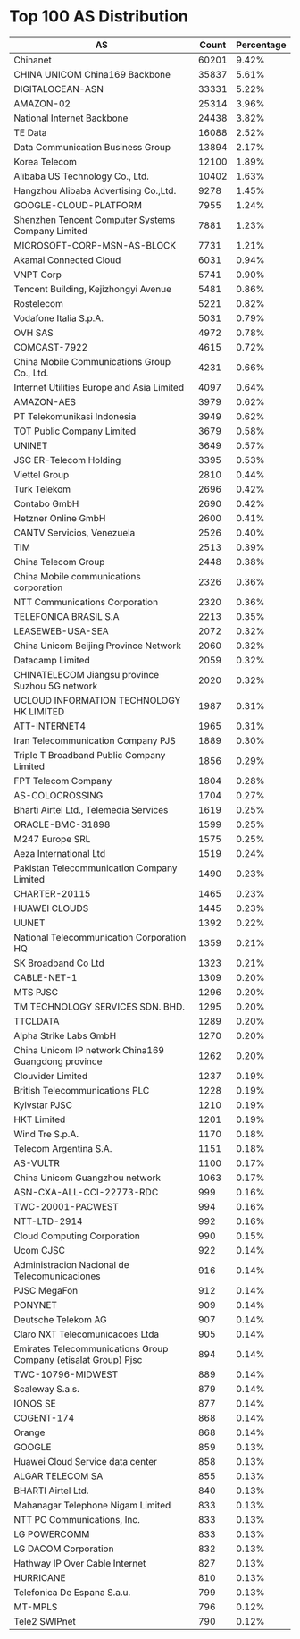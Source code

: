# Top 100 AS Distribution
| AS | Count | Percentage |
|----|----|----|
| Chinanet | 60201 | 9.42% |
| CHINA UNICOM China169 Backbone | 35837 | 5.61% |
| DIGITALOCEAN-ASN | 33331 | 5.22% |
| AMAZON-02 | 25314 | 3.96% |
| National Internet Backbone | 24438 | 3.82% |
| TE Data | 16088 | 2.52% |
| Data Communication Business Group | 13894 | 2.17% |
| Korea Telecom | 12100 | 1.89% |
| Alibaba US Technology Co., Ltd. | 10402 | 1.63% |
| Hangzhou Alibaba Advertising Co.,Ltd. | 9278 | 1.45% |
| GOOGLE-CLOUD-PLATFORM | 7955 | 1.24% |
| Shenzhen Tencent Computer Systems Company Limited | 7881 | 1.23% |
| MICROSOFT-CORP-MSN-AS-BLOCK | 7731 | 1.21% |
| Akamai Connected Cloud | 6031 | 0.94% |
| VNPT Corp | 5741 | 0.90% |
| Tencent Building, Kejizhongyi Avenue | 5481 | 0.86% |
| Rostelecom | 5221 | 0.82% |
| Vodafone Italia S.p.A. | 5031 | 0.79% |
| OVH SAS | 4972 | 0.78% |
| COMCAST-7922 | 4615 | 0.72% |
| China Mobile Communications Group Co., Ltd. | 4231 | 0.66% |
| Internet Utilities Europe and Asia Limited | 4097 | 0.64% |
| AMAZON-AES | 3979 | 0.62% |
| PT Telekomunikasi Indonesia | 3949 | 0.62% |
| TOT Public Company Limited | 3679 | 0.58% |
| UNINET | 3649 | 0.57% |
| JSC ER-Telecom Holding | 3395 | 0.53% |
| Viettel Group | 2810 | 0.44% |
| Turk Telekom | 2696 | 0.42% |
| Contabo GmbH | 2690 | 0.42% |
| Hetzner Online GmbH | 2600 | 0.41% |
| CANTV Servicios, Venezuela | 2526 | 0.40% |
| TIM | 2513 | 0.39% |
| China Telecom Group | 2448 | 0.38% |
| China Mobile communications corporation | 2326 | 0.36% |
| NTT Communications Corporation | 2320 | 0.36% |
| TELEFONICA BRASIL S.A | 2213 | 0.35% |
| LEASEWEB-USA-SEA | 2072 | 0.32% |
| China Unicom Beijing Province Network | 2060 | 0.32% |
| Datacamp Limited | 2059 | 0.32% |
| CHINATELECOM Jiangsu province Suzhou 5G network | 2020 | 0.32% |
| UCLOUD INFORMATION TECHNOLOGY HK LIMITED | 1987 | 0.31% |
| ATT-INTERNET4 | 1965 | 0.31% |
| Iran Telecommunication Company PJS | 1889 | 0.30% |
| Triple T Broadband Public Company Limited | 1856 | 0.29% |
| FPT Telecom Company | 1804 | 0.28% |
| AS-COLOCROSSING | 1704 | 0.27% |
| Bharti Airtel Ltd., Telemedia Services | 1619 | 0.25% |
| ORACLE-BMC-31898 | 1599 | 0.25% |
| M247 Europe SRL | 1575 | 0.25% |
| Aeza International Ltd | 1519 | 0.24% |
| Pakistan Telecommunication Company Limited | 1490 | 0.23% |
| CHARTER-20115 | 1465 | 0.23% |
| HUAWEI CLOUDS | 1445 | 0.23% |
| UUNET | 1392 | 0.22% |
| National Telecommunication Corporation HQ | 1359 | 0.21% |
| SK Broadband Co Ltd | 1323 | 0.21% |
| CABLE-NET-1 | 1309 | 0.20% |
| MTS PJSC | 1296 | 0.20% |
| TM TECHNOLOGY SERVICES SDN. BHD. | 1295 | 0.20% |
| TTCLDATA | 1289 | 0.20% |
| Alpha Strike Labs GmbH | 1270 | 0.20% |
| China Unicom IP network China169 Guangdong province | 1262 | 0.20% |
| Clouvider Limited | 1237 | 0.19% |
| British Telecommunications PLC | 1228 | 0.19% |
| Kyivstar PJSC | 1210 | 0.19% |
| HKT Limited | 1201 | 0.19% |
| Wind Tre S.p.A. | 1170 | 0.18% |
| Telecom Argentina S.A. | 1151 | 0.18% |
| AS-VULTR | 1100 | 0.17% |
| China Unicom Guangzhou network | 1063 | 0.17% |
| ASN-CXA-ALL-CCI-22773-RDC | 999 | 0.16% |
| TWC-20001-PACWEST | 994 | 0.16% |
| NTT-LTD-2914 | 992 | 0.16% |
| Cloud Computing Corporation | 990 | 0.15% |
| Ucom CJSC | 922 | 0.14% |
| Administracion Nacional de Telecomunicaciones | 916 | 0.14% |
| PJSC MegaFon | 912 | 0.14% |
| PONYNET | 909 | 0.14% |
| Deutsche Telekom AG | 907 | 0.14% |
| Claro NXT Telecomunicacoes Ltda | 905 | 0.14% |
| Emirates Telecommunications Group Company (etisalat Group) Pjsc | 894 | 0.14% |
| TWC-10796-MIDWEST | 889 | 0.14% |
| Scaleway S.a.s. | 879 | 0.14% |
| IONOS SE | 877 | 0.14% |
| COGENT-174 | 868 | 0.14% |
| Orange | 868 | 0.14% |
| GOOGLE | 859 | 0.13% |
| Huawei Cloud Service data center | 858 | 0.13% |
| ALGAR TELECOM SA | 855 | 0.13% |
| BHARTI Airtel Ltd. | 840 | 0.13% |
| Mahanagar Telephone Nigam Limited | 833 | 0.13% |
| NTT PC Communications, Inc. | 833 | 0.13% |
| LG POWERCOMM | 833 | 0.13% |
| LG DACOM Corporation | 832 | 0.13% |
| Hathway IP Over Cable Internet | 827 | 0.13% |
| HURRICANE | 810 | 0.13% |
| Telefonica De Espana S.a.u. | 799 | 0.13% |
| MT-MPLS | 796 | 0.12% |
| Tele2 SWIPnet | 790 | 0.12% |
